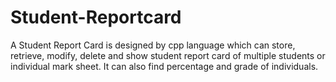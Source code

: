 # Student-Reportcard
A Student Report Card is designed by cpp language which can store, retrieve, modify, delete and show student report card of multiple students or individual mark sheet. It can also  find percentage and grade of individuals. 
